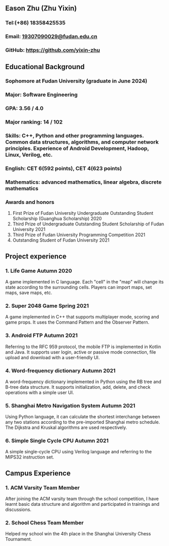 ## Eason Zhu (Zhu Yixin)
### Tel:(+86) 18358425535
### Email: 19307090029@fudan.edu.cn
### GitHub: https://github.com/yixin-zhu

## Educational Background
### Sophomore at Fudan University (graduate in June 2024)
### Major: Software Engineering 
### GPA: 3.56 / 4.0
### Major ranking: 14 / 102
### Skills: C++, Python and other programming languages. Common data structures, algorithms, and computer network principles. Experience of Android Development, Hadoop, Linux, Verilog, etc.
### English: CET 6(592 points), CET 4(623 points)
### Mathematics: advanced mathematics, linear algebra, discrete mathematics

### Awards and honors 
1. First Prize of Fudan University Undergraduate Outstanding Student Scholarship (Guanghua Scholarship) 2020
2. Third Prize of Undergraduate Outstanding Student Scholarship of Fudan University 2021
3. Third Prize of Fudan University Programming Competition 2021
4. Outstanding Student of Fudan University 2021

## Project experience
### 1. Life Game        Autumn 2020

A game implemented in C language. Each "cell" in the "map" will change its state according to the surrounding cells. Players can import maps, set maps, save maps, etc. 
### 2. Super 2048 Game       Spring 2021

A game implemented in C++ that supports multiplayer mode, scoring and game props. It uses the Command Pattern and the Observer Pattern. 
### 3. Android FTP          Autumn 2021

Referring to the RFC 959 protocol, the mobile FTP is implemented in Kotlin and Java. It supports user login, active or passive mode connection, file upload and download with a user-friendly UI.
### 4. Word-frequency dictionary     Autumn 2021

A word-frequency dictionary implemented in Python using the RB tree and B-tree data structure. It supports initialization, add, delete, and check operations with a simple user UI.
### 5. Shanghai Metro Navigation System    Autumn 2021

Using Python language, it can calculate the shortest interchange between any two stations according to the pre-imported Shanghai metro schedule. The Dijkstra and Kruskal algorithms are used respectively.
### 6. Simple Single Cycle CPU     Autumn 2021

A simple single-cycle CPU using Verilog language and referring to the MIPS32 instruction set. 


## Campus Experience 
### 1. ACM Varsity Team Member 

After joining the ACM varsity team through the school competition, I have learnt basic data structure and algorithm and participated in trainings and discussions.

### 2. School Chess Team Member

Helped my school win the 4th place in the Shanghai University Chess Tournament.



